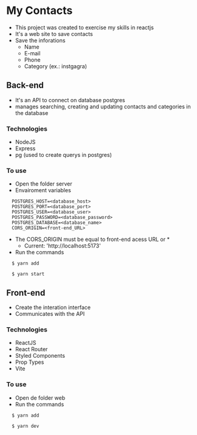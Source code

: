 # My Contacts
- This project was created to exercise my skills in reactjs
- It's a web site to save contacts
- Save the inforations
  - Name
  - E-mail
  - Phone
  - Category (ex.: instgagra)
  
## Back-end
- It's an API to connect on database postgres
- manages searching, creating and updating contacts and categories in the database
### Technologies
- NodeJS
- Express
- pg (used to create querys in postgres)

### To use
- Open the folder server
- Envairoment variables
```
  POSTGRES_HOST=<database_host>
  POSTGRES_PORT=<database_port>
  POSTGRES_USER=<database_user>
  POSTGRES_PASSWORD=<database_password>
  POSTGRES_DATABASE=<database_name>
  CORS_ORIGIN=<front-end_URL>
```
- The CORS_ORIGIN must be equal to front-end acess URL or *
  - Current: 'http://localhost:5173'
- Run the commands
```
  $ yarn add

  $ yarn start
```

## Front-end
- Create the interation interface
- Communicates with the API
### Technologies
- ReactJS
- React Router
- Styled Components
- Prop Types
- Vite

### To use
- Open de folder web
- Run the commands
```
  $ yarn add

  $ yarn dev
```
